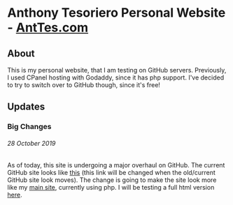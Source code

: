 # Anthony Tesoriero Personal Website - [AntTes.com](http://anttes.com)

## About
This is my personal website, that I am testing on GitHub servers. 
Previously, I used CPanel hosting with Godaddy, since it has php support. I've decided to try to switch over to GitHub though, since it's free!

## Updates
### Big Changes ### 
###### 28 October 2019
As of today, this site is undergoing a major overhaul on GitHub. 
The current GitHub site looks like [this](http://git.anttes.com) (this link will be changed when the old/current GitHub site look moves).
The change is going to make the site look more like my [main site](http://anttes.com), currently using php.
I will be testing a full html version [here](http://anttes.com/GitSite).
